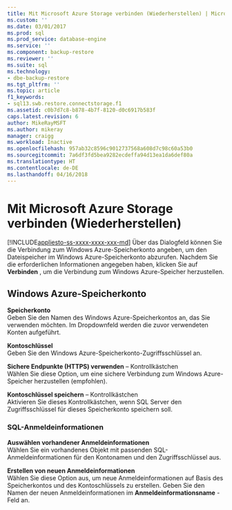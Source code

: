 ```yaml
---
title: Mit Microsoft Azure Storage verbinden (Wiederherstellen) | Microsoft Dokumentation
ms.custom: ''
ms.date: 03/01/2017
ms.prod: sql
ms.prod_service: database-engine
ms.service: ''
ms.component: backup-restore
ms.reviewer: ''
ms.suite: sql
ms.technology:
- dbe-backup-restore
ms.tgt_pltfrm: ''
ms.topic: article
f1_keywords:
- sql13.swb.restore.connectstorage.f1
ms.assetid: c0b7d7c8-b878-4b7f-8120-d0c6917b583f
caps.latest.revision: 6
author: MikeRayMSFT
ms.author: mikeray
manager: craigg
ms.workload: Inactive
ms.openlocfilehash: 957ab32c8596c9012737568a608d7c98c60a53b0
ms.sourcegitcommit: 7a6df3fd5bea9282ecdeffa94d13ea1da6def80a
ms.translationtype: HT
ms.contentlocale: de-DE
ms.lasthandoff: 04/16/2018
---
```

# <a name="connect-to-microsoft-azure-storage-restore"></a>Mit Microsoft Azure Storage verbinden (Wiederherstellen)
[!INCLUDE[appliesto-ss-xxxx-xxxx-xxx-md](../../includes/appliesto-ss-xxxx-xxxx-xxx-md.md)]
  Über das Dialogfeld können Sie die Verbindung zum Windows Azure-Speicherkonto angeben, um den Dateispeicher im Windows Azure-Speicherkonto abzurufen. Nachdem Sie die erforderlichen Informationen angegeben haben, klicken Sie auf **Verbinden** , um die Verbindung zum Windows Azure-Speicher herzustellen.  
  
## <a name="windows-azure-storage-account"></a>Windows Azure-Speicherkonto  
 **Speicherkonto**  
 Geben Sie den Namen des Windows Azure-Speicherkontos an, das Sie verwenden möchten. Im Dropdownfeld werden die zuvor verwendeten Konten aufgeführt.  
  
 **Kontoschlüssel**  
 Geben Sie den Windows Azure-Speicherkonto-Zugriffsschlüssel an.  
  
 **Sichere Endpunkte (HTTPS) verwenden** – Kontrollkästchen  
 Wählen Sie diese Option, um eine sichere Verbindung zum Windows Azure-Speicher herzustellen (empfohlen).  
  
 **Kontoschlüssel speichern** – Kontrollkästchen  
 Aktivieren Sie dieses Kontrollkästchen, wenn SQL Server den Zugriffsschlüssel für dieses Speicherkonto speichern soll.  
  
### <a name="sql-credential"></a>SQL-Anmeldeinformationen  
 **Auswählen vorhandener Anmeldeinformationen**  
 Wählen Sie ein vorhandenes Objekt mit passenden SQL-Anmeldeinformationen für den Kontonamen und den Zugriffsschlüssel aus.  
  
 **Erstellen von neuen Anmeldeinformationen**  
 Wählen Sie diese Option aus, um neue Anmeldeinformationen auf Basis des Speicherkontos und des Kontoschlüssels zu erstellen. Geben Sie den Namen der neuen Anmeldeinformationen im **Anmeldeinformationsname** -Feld an.  
  
  
